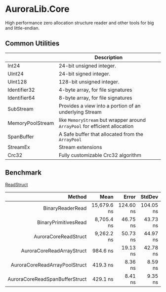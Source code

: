 # AuroraLib.Core

High performance zero allocation structure reader and other tools for big and little-endian.


## Common Utilities

|                | Description                                                                |
|----------------|----------------------------------------------------------------------------|
|Int24           | 24-bit unsigned integer.                                                   |
|UInt24          | 24-bit signed integer.                                                     |
|UInt128         | 128-bit unsigned integer.                                                  |
|Identifier32    | 4-byte array, for file signatures                                          |
|Identifier64    | 8-byte array, for file signatures                                          |
|SubStream       | Provides a view into a portion of an underlying Stream                     |
|MemoryPoolStream| like `MemoryStream` but wrapper around `ArrayPool` for efficient allocation|
|SpanBuffer      | A Safe buffer that allocated from the `ArrayPool`                          |
|StreamEx        | Stream extensions                                                          |
|Crc32           | Fully customizable Crc32 algorithm                                         |

## Benchmark
[ReadStruct](https://github.com/Venomalia/AuroraLib.Core/blob/main/Benchmark/Benchmarks/ReadStruct.cs)

|                        Method |        Mean |     Error |    StdDev |   Gen0 | Allocated |
|------------------------------:|------------:|----------:|----------:|-------:|----------:|
|              BinaryReaderRead | 15,679.6 ns | 124.60 ns | 104.05 ns | 0.0305 |     160 B |
|          BinaryPrimitivesRead |  8,705.4 ns |  46.75 ns |  43.73 ns |      - |         - |
|          AuroraCoreReadStruct |  9,262.2 ns |  50.73 ns |  44.97 ns |      - |         - |
|      AuroraCoreReadArrayStruct|    984.6 ns |  19.13 ns |  42.78 ns | 3.8166 |   16024 B |
|  AuroraCoreReadArrayPoolStruct|    419.3 ns |   8.36 ns |   8.59 ns |      - |         - |
| AuroraCoreReadSpanBufferStruct|    429.1 ns |   8.41 ns |   9.35 ns |      - |         - |